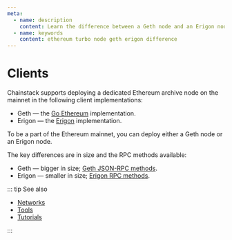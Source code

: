 ```yaml
---
meta:
  - name: description
    content: Learn the difference between a Geth node and an Erigon node.
  - name: keywords
    content: ethereum turbo node geth erigon difference
---
```


# Clients

Chainstack supports deploying a dedicated Ethereum archive node on the mainnet in the following client implementations:

* Geth — the [Go Ethereum](https://github.com/ethereum/go-ethereum) implementation.
* Erigon — the [Erigon](https://github.com/ledgerwatch/erigon) implementation.

To be a part of the Ethereum mainnet, you can deploy either a Geth node or an Erigon node.

The key differences are in size and the RPC methods available:

* Geth — bigger in size; [Geth JSON-RPC methods](https://eth.wiki/json-rpc/API).
* Erigon — smaller in size; [Erigon RPC methods](https://github.com/ledgerwatch/erigon/blob/devel/cmd/rpcdaemon/README.md#rpc-implementation-status).

::: tip See also

* [Networks](/operations/ethereum/networks)
* [Tools](/operations/ethereum/tools)
* [Tutorials](/tutorials/ethereum/)

:::

